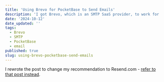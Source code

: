 ```yaml
---
title: 'Using Brevo for PocketBase to Send Emails'
description: 'I got Brevo, which is an SMTP SaaS provider, to work for PocketBase emails.'
date: '2024-10-12'
date_updated: ''
tags:
  - Brevo
  - SMTP
  - PocketBase
  - email
published: true
slug: using-brevo-pocketbase-send-emails
---
```


I rewrote the post to change my recommendation to Resend.com - [refer to that post instead](https://zixianchen.com/blog/using-resend-pocketbase-send-emails).
